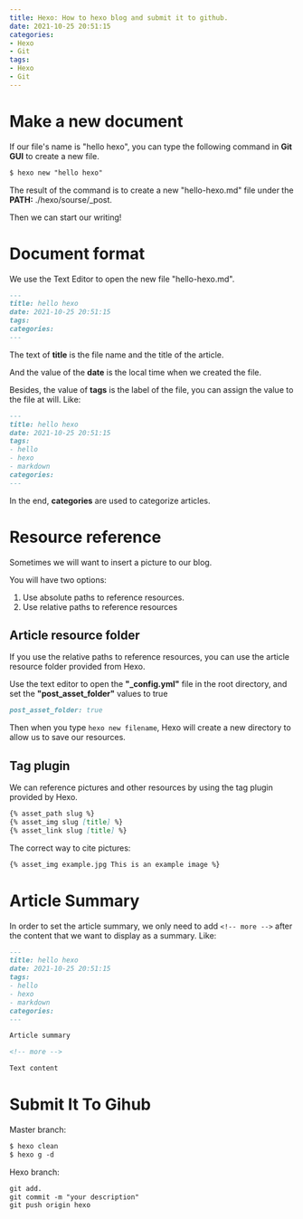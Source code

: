 ```yaml
---
title: Hexo: How to hexo blog and submit it to github.
date: 2021-10-25 20:51:15
categories:
- Hexo
- Git
tags: 
- Hexo
- Git
---
```


# Make a new document

If our file's name is "hello hexo", you can type the following command in **Git GUI** to create  a new file.



```markdown
$ hexo new "hello hexo"
```



The result of the command is to create a new "hello-hexo.md" file under the **PATH:** ./hexo/sourse/_post.



Then we can start our writing!



# Document format

We use the Text Editor to open the new file "hello-hexo.md".



```markdown
---
title: hello hexo
date: 2021-10-25 20:51:15
tags: 
categories: 
---
```



The text of **title** is the file name and the title of the article.



And the value of the **date** is the local time when we created the file.



Besides, the value of **tags** is the label of the file, you can assign the value to the file at will. Like:



```markdown
---
title: hello hexo
date: 2021-10-25 20:51:15
tags: 
- hello
- hexo
- markdown
categories: 
---
```



In the end, **categories** are used to categorize articles.



# Resource reference

Sometimes we will want to insert a picture to our blog.



You will have two options:



1. Use absolute paths to reference resources.
2. Use relative paths to reference resources



## Article resource folder

If you use the relative paths to reference resources, you can use the article resource folder provided from Hexo.



Use the text editor to open the **"_config.yml"** file in the root directory, and set the **"post_asset_folder"**  values to true



```markdown
post_asset_folder: true
```



Then when you type `hexo new filename`, Hexo will create a new directory to allow us to save our resources.



## Tag plugin

We can reference pictures and other resources by using the tag plugin provided by Hexo.



```markdown
{% asset_path slug %}
{% asset_img slug [title] %}
{% asset_link slug [title] %}
```



The correct way to cite pictures:



```markdown
{% asset_img example.jpg This is an example image %}
```



# Article Summary

In order to set the article summary, we only need to add `<!-- more -->` after the content that we want to display as a summary. Like:



```markdown
---
title: hello hexo
date: 2021-10-25 20:51:15
tags: 
- hello
- hexo
- markdown
categories: 
---

Article summary

<!-- more -->

Text content
```



# Submit It To Gihub

Master branch:



```markdown
$ hexo clean
$ hexo g -d
```



Hexo branch:



```markdown
git add.
git commit -m "your description"
git push origin hexo
```

